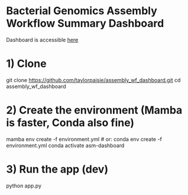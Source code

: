 # Bacterial Genomics Assembly Workflow Summary Dashboard

Dashboard is accessible [here](https://assembly-wf-dashboard.onrender.com)

# 1) Clone
git clone https://github.com/taylorpaisie/assembly_wf_dashboard.git
cd assembly_wf_dashboard

# 2) Create the environment (Mamba is faster, Conda also fine)
mamba env create -f environment.yml   # or: conda env create -f environment.yml
conda activate asm-dashboard

# 3) Run the app (dev)
python app.py